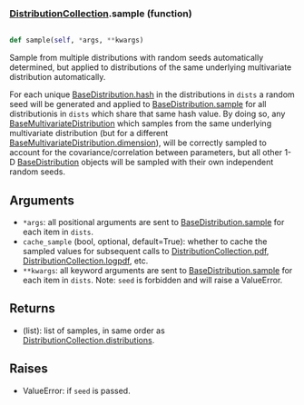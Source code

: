 ### [DistributionCollection](DistributionCollection.md).sample (function)


```py

def sample(self, *args, **kwargs)

```



Sample from multiple distributions with random seeds automatically determined,
but applied to distributions of the same underlying multivariate distribution
automatically.

For each unique [BaseDistribution.hash](BaseDistribution.hash.md) in the distributions in `dists` a
random seed will be generated and applied to [BaseDistribution.sample](BaseDistribution.sample.md)
for all distributionis in `dists` which share that same hash value.  By doing
so, any [BaseMultivariateDistribution](BaseMultivariateDistribution.md) which samples from the same underlying
multivariate distribution (but for a different
[BaseMultivariateDistribution.dimension](BaseMultivariateDistribution.dimension.md)), will be correctly sampled to account
for the covariance/correlation between parameters, but all other 1-D
[BaseDistribution](BaseDistribution.md) objects will be sampled with their own independent
random seeds.

Arguments
-------------
* `*args`: all positional arguments are sent to [BaseDistribution.sample](BaseDistribution.sample.md)
    for each item in `dists`.
* `cache_sample` (bool, optional, default=True): whether to cache the
    sampled values for subsequent calls to [DistributionCollection.pdf](DistributionCollection.pdf.md),
    [DistributionCollection.logpdf](DistributionCollection.logpdf.md), etc.
* `**kwargs`: all keyword arguments are sent to [BaseDistribution.sample](BaseDistribution.sample.md)
    for each item in `dists`.  Note: `seed` is forbidden and will raise
    a ValueError.

Returns
-------------
* (list): list of samples, in same order as [DistributionCollection.distributions](DistributionCollection.distributions.md).

Raises
----------
* ValueError: if `seed` is passed.


